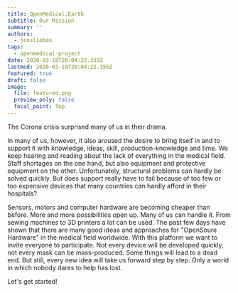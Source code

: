 ```yaml
---
title: OpenMedical.Earth
subtitle: Our Mission
summary: ''
authors:
  - jensliebau
tags:
  - openmedical-project
date: 2020-03-18T20:04:22.333Z
lastmod: 2020-03-18T20:04:22.356Z
featured: true
draft: false
image:
  file: featured.png
  preview_only: false
  focal_point: Top
---
```

The Corona crisis surprised many of us in their drama.

In many of us, however, it also aroused the desire to bring itself in and to support it with knowledge, ideas, skill, production-knowledge and time. We keep hearing and reading about the lack of everything in the medical field. Staff shortages on the one hand, but also equipment and protective equipment on the other. Unfortunately, structural problems can hardly be solved quickly. But does support really have to fail because of too few or too expensive devices that many countries can hardly afford in their hospitals?

Sensors, motors and computer hardware are becoming cheaper than before. More and more possibilities open up. Many of us can handle it. From sewing machines to 3D printers a lot can be used. The past few days have shown that there are many good ideas and approaches for "OpenSoure Hardware" in the medical field worldwide. With this platform we want to invite everyone to participate. Not every device will be developed quickly, not every mask can be mass-produced. Some things will lead to a dead end. But still, every new idea will take us forward step by step. Only a world in which nobody dares to help has lost.

Let's get started!